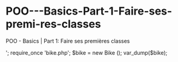 # POO---Basics-Part-1-Faire-ses-premi-res-classes
POO - Basics | Part 1: Faire ses premières classes

<?php

require_once 'car.php';

$car = new Car();

var_dump($car);

echo'</br>';

require_once 'bike.php';

$bike = new Bike ();

var_dump($bike);



